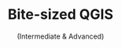 ---
title: "Bite-sized QGIS"
subtitle: "(Intermediate & Advanced)"
link: /services/training/bite-sized-qgis#bite-sized-qgis-intermediate
---